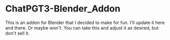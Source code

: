 # ChatPGT3-Blender_Addon
This is an addon for Blender that I decided to make for fun. I'll update it here and there. Or maybe won't. You can take this and adjust it as desired, but don't sell it. 
